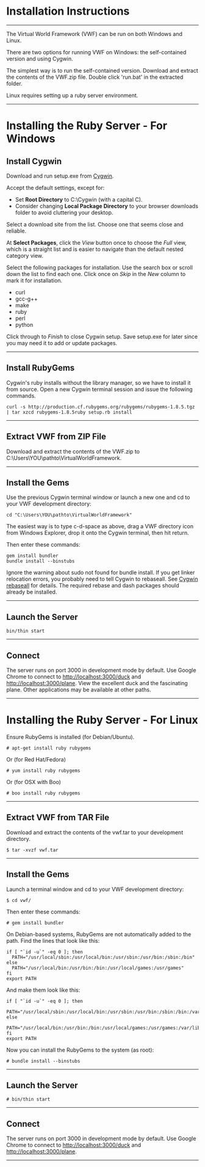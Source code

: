Installation Instructions
==========================
--------------------------

The Virtual World Framework (VWF) can be run on both Windows and Linux. 

There are two options for running VWF on Windows: the self-contained version and using Cygwin. 

The simplest way is to run the self-contained version. Download and extract the contents of the VWF.zip file. Double click 'run.bat' in the extracted folder. 

Linux requires setting up a ruby server environment. 
_____________________________________________________________________________________
 
Installing the Ruby Server - For Windows
==============

Install Cygwin
--------------

Download and run setup.exe from [Cygwin](http://www.cygwin.com/install.html).

Accept the default settings, except for:

*   Set **Root Directory** to C:\Cygwin (with a capital C).
*	Consider changing **Local Package Directory** to your browser downloads folder to avoid cluttering your desktop.

Select a download site from the list. Choose one that seems close and reliable.

At **Select Packages**, click the *View* button once to choose the *Full* view, which is a straight list and is easier to navigate than the default nested category view.

Select the following packages for installation. Use the search box or scroll down the list to find each one. Click once on *Skip* in the *New* column to mark it for installation.

*   curl
*   gcc-g++
*   make
*   ruby
*   perl
*   python

Click through to *Finish* to close Cygwin setup. Save setup.exe for later since you may need it to add or update packages.
_____________________________________________________________________________________

Install RubyGems
----------------

Cygwin's ruby installs without the library manager, so we have to install it from source. Open a new Cygwin terminal session and issue the following commands.

	curl -s http://production.cf.rubygems.org/rubygems/rubygems-1.8.5.tgz | tar xzcd rubygems-1.8.5ruby setup.rb install 

_____________________________________________________________________________________	

Extract VWF from ZIP File
-------------------------

Download and extract the contents of the VWF.zip to C:\Users\YOU\pathto\VirtualWorldFramework.
_____________________________________________________________________________________

Install the Gems
----------------

Use the previous Cygwin terminal window or launch a new one and cd to your VWF development directory:

	cd "C:\Users\YOU\pathto\VirtualWorldFramework"
	
The easiest way is to type c-d-space as above, drag a VWF directory icon from Windows Explorer, drop it onto the Cygwin terminal, then hit return.

Then enter these commands:

	gem install bundler
	bundle install --binstubs
	
Ignore the warning about sudo not found for bundle install. If you get linker relocation errors, you probably need to tell Cygwin to rebaseall. See [Cygwin rebaseall](http://www.heikkitoivonen.net/blog/2008/11/26/cygwin-upgrades-and-rebaseall) for details. The required rebase and dash packages should already be installed.
_____________________________________________________________________________________

Launch the Server
-----------------

	bin/thin start 
_____________________________________________________________________________________

Connect
-------

The server runs on port 3000 in development mode by default. Use Google Chrome to connect to [http://localhost:3000/duck](http://localhost:3000/duck) and [http://localhost:3000/plane](http://localhost:3000/plane). View the excellent duck and the fascinating plane. Other applications may be available at other paths.

_____________________________________________________________________________________

Installing the Ruby Server - For Linux
=========

Ensure RubyGems is installed (for Debian/Ubuntu). 

	# apt-get install ruby rubygems

Or (for Red Hat/Fedora)

	# yum install ruby rubygems

Or (for OSX with Boo)

	# boo install ruby rubygems

_____________________________________________________________________________________

Extract VWF from TAR File
-------------------------

Download and extract the contents of the vwf.tar to your development directory.

	$ tar -xvzf vwf.tar
	
_____________________________________________________________________________________

Install the Gems
----------------

Launch a terminal window and cd to your VWF development directory:

	$ cd vwf/

Then enter these commands:

	# gem install bundler

On Debian-based systems, RubyGems are not automatically added to the path. Find the lines that look like this:

	if [ "`id -u`" -eq 0 ]; then
	  PATH="/usr/local/sbin:/usr/local/bin:/usr/sbin:/usr/bin:/sbin:/bin"
	else
	  PATH="/usr/local/bin:/usr/bin:/bin:/usr/local/games:/usr/games"
	fi
	export PATH

And make them look like this:

	if [ "`id -u`" -eq 0 ]; then
	  PATH="/usr/local/sbin:/usr/local/bin:/usr/sbin:/usr/bin:/sbin:/bin:/var/lib/gems/1.8/bin/"
	else
	  PATH="/usr/local/bin:/usr/bin:/bin:/usr/local/games:/usr/games:/var/lib/gems/1.8/bin/"
	fi
	export PATH

Now you can install the RubyGems to the system (as root):

	# bundle install --binstubs
	
_____________________________________________________________________________________

Launch the Server
-----------------

	# bin/thin start
_____________________________________________________________________________________

Connect
-------

The server runs on port 3000 in development mode by default. Use Google Chrome to connect to [http://localhost:3000/duck](http://localhost:3000/duck) and [http://localhost:3000/plane](http://localhost:3000/plane). 

_____________________________________________________________________________________


